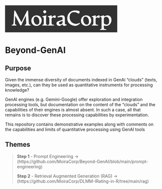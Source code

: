  ![MoiraCorp logo](/assets/images/MoiraCorp_Capture.jpg)
# Beyond-GenAI

## Purpose

Given the immense diversity of documents indexed in GenAi “clouds” (texts, images, etc.), can they be used as quantitative instruments for processing knowledge?

GenAI engines (e.g. Gemini-Google) offer exploration and integration processing tools, but documentation on the content of the “clouds” and the capabilities of their engines is almost absent. In such a case,
all that remains is to discover these processing capabilities by experimentation.

This repository contains demonstrative examples along with comments on the capabilities and limits of quantitative processing using GenAI tools

## Themes

> <p><strong>Step 1</strong> - Prompt Engineering -> (https://github.com/MoiraCorp/Beyond-GenAI/blob/main/prompt-engineering)</p>
> <p><strong>Step 2</strong> - Retrieval Augmented Generation (RAG) -> (https://github.com/MoiraCorp/DLMM-IRating-in-R/tree/main/rag)</p>


